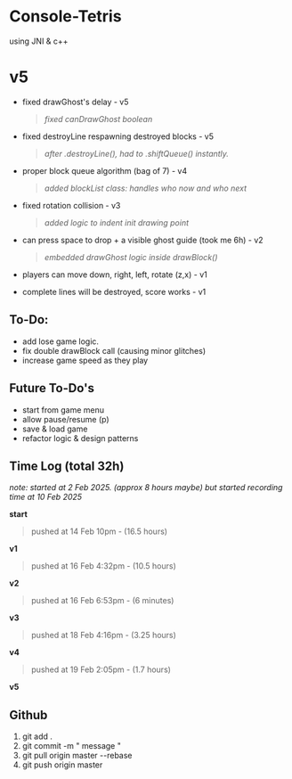 # Console-Tetris
using JNI & c++ 

# v5
- fixed drawGhost's delay - v5
  >_fixed canDrawGhost boolean_
  
- fixed destroyLine respawning destroyed blocks - v5
  > _after .destroyLine(), had to .shiftQueue() instantly._

- proper block queue algorithm (bag of 7) - v4
  >_added blockList class: handles who now and who next_
  
- fixed rotation collision - v3
  >_added logic to indent init drawing point_
  
- can press space to drop + a visible ghost guide (took me 6h) - v2
  >_embedded drawGhost logic inside drawBlock()_
  
- players can move down, right, left, rotate (z,x) - v1
- complete lines will be destroyed, score works - v1


## To-Do:
- add lose game logic.
- fix double drawBlock call (causing minor glitches)
- increase game speed as they play

## Future To-Do's
- start from game menu
- allow pause/resume (p)
- save & load game
- refactor logic & design patterns




## Time Log (total 32h)
_note: started at 2 Feb 2025. (approx 8 hours maybe) but started recording time at 10 Feb 2025_

**start**

> pushed at 14 Feb 10pm - (16.5 hours)

**v1**
> pushed at 16 Feb 4:32pm - (10.5 hours)

**v2**
> pushed at 16 Feb 6:53pm - (6 minutes)

**v3**
> pushed at 18 Feb 4:16pm - (3.25 hours)

**v4**
> pushed at 19 Feb 2:05pm - (1.7 hours)

 **v5**



## Github
1. git add .
2. git commit -m " message "
3. git pull origin master --rebase
4. git push origin master
